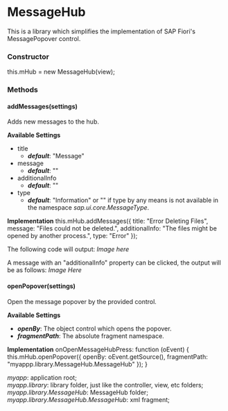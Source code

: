 # MessageHub
This is a library which simplifies the implementation of SAP Fiori's MessagePopover control.

### Constructor
  this.mHub = new MessageHub(view);

### Methods
#### addMessages(settings)
  Adds new messages to the hub.
  
**Available Settings**
- title
    - ***default***: "Message"
- message
    - ***default***: ""
- additionalInfo
    - ***default***: ""
- type
    - ***default***: "Information" or "" if type by any means is not available in the namespace *sap.ui.core.MessageType*.

**Implementation**
  this.mHub.addMessages({
    title: "Error Deleting Files",
    message: "Files could not be deleted.",
    additionalInfo: "The files might be opened by another process.",
    type: "Error"
  });
  
The following code will output:
*Image here*

A message with an "additionalInfo" property can be clicked, the output will be as follows:
*Image Here*

#### openPopover(settings)
  Open the message popover by the provided control.
  
**Available Settings**
- ***openBy***: The object control which opens the popover.
- ***fragmentPath***: The absolute fragment namespace.

**Implementation**
  onOpenMessageHubPress: function (oEvent) {
    this.mHub.openPopover({
      openBy: oEvent.getSource(),
      fragmentPath: "myappp.library.MessageHub.MessageHub"
    });
  }
  
  *myapp*: application root;<br>
  *myapp.library*: library folder, just like the controller, view, etc folders;<br>
  *myapp.library.MessageHub*: MessageHub folder;<br>
  *myapp.library.MessageHub.MessageHub*: xml fragment;
